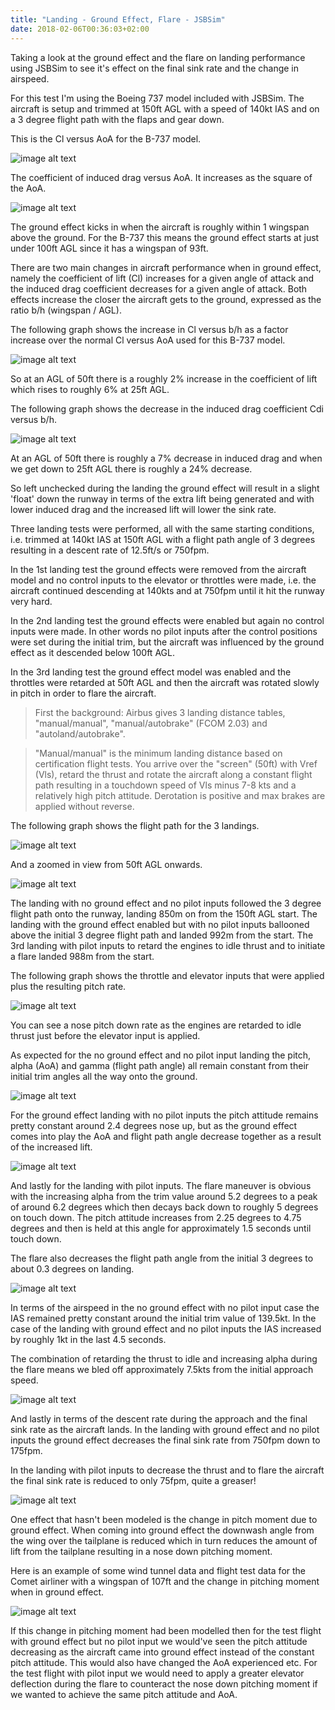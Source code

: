 ```yaml
---
title: "Landing - Ground Effect, Flare - JSBSim"
date: 2018-02-06T00:36:03+02:00
---
```


Taking a look at the ground effect and the flare on landing performance using JSBSim to 
see it's effect on the final sink rate and the change in airspeed.

For this test I'm using the Boeing 737 model included with JSBSim. The aircraft is setup 
and trimmed at 150ft AGL with a speed of 140kt IAS and on a 3 degree flight path with 
the flaps and gear down.

This is the Cl versus AoA for the B-737 model.

![image alt text](/images/landing-ground-effect-flare-jsbsim/b737clvsalpha.png)

The coefficient of induced drag versus AoA. It increases as the square of the AoA.

![image alt text](/images/landing-ground-effect-flare-jsbsim/b737cdivsalpha.png)

The ground effect kicks in when the aircraft is roughly within 1 wingspan above the ground. 
For the B-737 this means the ground effect starts at just under 100ft AGL since it has a 
wingspan of 93ft.

There are two main changes in aircraft performance when in ground effect, namely the 
coefficient of lift (Cl) increases for a given angle of attack and the induced drag coefficient 
decreases for a given angle of attack. Both effects increase the closer the aircraft gets to 
the ground, expressed as the ratio b/h (wingspan / AGL).

The following graph shows the increase in Cl versus b/h as a factor increase over the normal 
Cl versus AoA used for this B-737 model.

![image alt text](/images/landing-ground-effect-flare-jsbsim/b737clfactorvshb.png)

So at an AGL of 50ft there is a roughly 2% increase in the coefficient of lift which rises to 
roughly 6% at 25ft AGL.

The following graph shows the decrease in the induced drag coefficient Cdi versus b/h.

![image alt text](/images/landing-ground-effect-flare-jsbsim/b737cdifactorvshb.png)

At an AGL of 50ft there is roughly a 7% decrease in induced drag and when we get down to 25ft AGL 
there is roughly a 24% decrease.

So left unchecked during the landing the ground effect will result in a slight 'float' down the 
runway in terms of the extra lift being generated and with lower induced drag and the increased lift 
will lower the sink rate.

Three landing tests were performed, all with the same starting conditions, i.e. trimmed at 140kt IAS 
at 150ft AGL with a flight path angle of 3 degrees resulting in a descent rate of 12.5ft/s or 750fpm.

In the 1st landing test the ground effects were removed from the aircraft model and no control inputs 
to the elevator or throttles were made, i.e. the aircraft continued descending at 140kts and at 750fpm 
until it hit the runway very hard.

In the 2nd landing test the ground effects were enabled but again no control inputs were made. In other 
words no pilot inputs after the control positions were set during the initial trim, but the aircraft was 
influenced by the ground effect as it descended below 100ft AGL.

In the 3rd landing test the ground effect model was enabled and the throttles were retarded at 50ft AGL 
and then the aircraft was rotated slowly in pitch in order to flare the aircraft.

> First the background: Airbus gives 3 landing distance tables, "manual/manual", "manual/autobrake" (FCOM 2.03) 
> and "autoland/autobrake".

> "Manual/manual" is the minimum landing distance based on certification flight tests. You arrive over the "screen" 
> (50ft) with Vref (Vls), retard the thrust and rotate the aircraft along a constant flight path resulting in a 
> touchdown speed of Vls minus 7-8 kts and a relatively high pitch attitude. Derotation is positive and max brakes 
> are applied without reverse.

The following graph shows the flight path for the 3 landings.

![image alt text](/images/landing-ground-effect-flare-jsbsim/b737landingprofiles.png)

And a zoomed in view from 50ft AGL onwards.

![image alt text](/images/landing-ground-effect-flare-jsbsim/b737landingprofileszoomed.png)

The landing with no ground effect and no pilot inputs followed the 3 degree flight path onto the runway, landing 
850m on from the 150ft AGL start. The landing with the ground effect enabled but with no pilot inputs ballooned above 
the initial 3 degree flight path and landed 992m from the start. The 3rd landing with pilot inputs to retard the
 engines to idle thrust and to initiate a flare landed 988m from the start.

The following graph shows the throttle and elevator inputs that were applied plus the resulting pitch rate.

![image alt text](/images/landing-ground-effect-flare-jsbsim/b737controlinputs.png)

You can see a nose pitch down rate as the engines are retarded to idle thrust just before the elevator input is applied.

As expected for the no ground effect and no pilot input landing the pitch, alpha (AoA) and gamma (flight path angle) 
all remain constant from their initial trim angles all the way onto the ground.

![image alt text](/images/landing-ground-effect-flare-jsbsim/b737alphapitchgammnoge.png)

For the ground effect landing with no pilot inputs the pitch attitude remains pretty constant around 2.4 degrees 
nose up, but as the ground effect comes into play the AoA and flight path angle decrease together as a result 
of the increased lift.

![image alt text](/images/landing-ground-effect-flare-jsbsim/b737alphapitchgammgenoinputs.png)

And lastly for the landing with pilot inputs. The flare maneuver is obvious with the increasing alpha from 
the trim value around 5.2 degrees to a peak of around 6.2 degrees which then decays back down to roughly 
5 degrees on touch down. The pitch attitude increases from 2.25 degrees to 4.75 degrees and then is held at 
this angle for approximately 1.5 seconds until touch down.

The flare also decreases the flight path angle from the initial 3 degrees to about 0.3 degrees on landing.

![image alt text](/images/landing-ground-effect-flare-jsbsim/b737alphapitchgammgewithinputs.png)

In terms of the airspeed in the no ground effect with no pilot input case the IAS remained pretty constant 
around the initial trim value of 139.5kt. In the case of the landing with ground effect and no pilot inputs 
the IAS increased by roughly 1kt in the last 4.5 seconds.

The combination of retarding the thrust to idle and increasing alpha during the flare means we bled off 
approximately 7.5kts from the initial approach speed.

![image alt text](/images/landing-ground-effect-flare-jsbsim/b737ias.png)

And lastly in terms of the descent rate during the approach and the final sink rate as the aircraft lands. 
In the landing with ground effect and no pilot inputs the ground effect decreases the final sink rate from 
750fpm down to 175fpm.

In the landing with pilot inputs to decrease the thrust and to flare the aircraft the final sink rate is 
reduced to only 75fpm, quite a greaser!

![image alt text](/images/landing-ground-effect-flare-jsbsim/b737descentrate.png)

One effect that hasn't been modeled is the change in pitch moment due to ground effect. When coming into 
ground effect the downwash angle from the wing over the tailplane is reduced which in turn reduces the 
amount of lift from the tailplane resulting in a nose down pitching moment.

Here is an example of some wind tunnel data and flight test data for the Comet airliner with a wingspan 
of 107ft and the change in pitching moment when in ground effect.

![image alt text](/images/landing-ground-effect-flare-jsbsim/groundeffectpitchingmoment.png)

If this change in pitching moment had been modelled then for the test flight with ground effect but no 
pilot input we would've seen the pitch attitude decreasing as the aircraft came into ground effect 
instead of the constant pitch attitude. This would also have changed the AoA experienced etc. For the 
test flight with pilot input we would need to apply a greater elevator deflection during the flare to 
counteract the nose down pitching moment if we wanted to achieve the same pitch attitude and AoA.